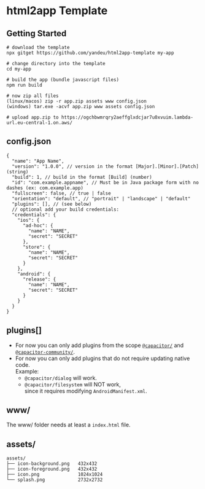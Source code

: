 # html2app Template

## Getting Started

```console
# download the template
npx gitget https://github.com/yandeu/html2app-template my-app

# change directory into the template
cd my-app

# build the app (bundle javascript files)
npm run build

# now zip all files
(linux/macos) zip -r app.zip assets www config.json
(windows) tar.exe -acvf app.zip www assets config.json

# upload app.zip to https://ogchbwmrqry2aeffglxdcjar7u0xvuim.lambda-url.eu-central-1.on.aws/
```

## config.json

```jsonc
{
  "name": "App Name",
  "version": "1.0.0", // version in the format [Major].[Minor].[Patch] (string)
  "build": 1, // build in the format [Build] (number)
  "id": "com.example.appname", // Must be in Java package form with no dashes (ex: com.example.app)
  "fullscreen": false, // true | false
  "orientation": "default", // "portrait" | "landscape" | "default"
  "plugins": [], // (see below)
  // optional add your build credentials:
  "credentials": {
    "ios": {
      "ad-hoc": {
        "name": "NAME",
        "secret": "SECRET"
      },
      "store": {
        "name": "NAME",
        "secret": "SECRET"
      }
    },
    "android": {
      "release": {
        "name": "NAME",
        "secret": "SECRET"
      }
    }
  }
}
```

## plugins[]

- For now you can only add plugins from the scope [`@capacitor/`](https://www.npmjs.com/org/capacitor) and [`@capacitor-community/`](https://www.npmjs.com/org/capacitor-community).
- For now you can only add plugins that do not require updating native code.  
  Example:
  - `@capacitor/dialog` will work.
  - `@capacitor/filesystem` will NOT work,  
    since it requires modifying `AndroidManifest.xml`.

## www/

The www/ folder needs at least a `index.html` file.

## assets/

```
assets/
├── icon-background.png   432x432
├── icon-foreground.png   432x432
├── icon.png              1024x1024
└── splash.png            2732x2732
```
